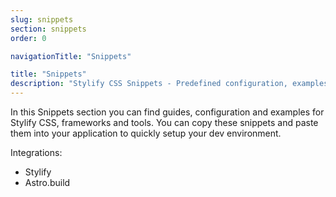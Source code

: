```yaml
---
slug: snippets
section: snippets
order: 0

navigationTitle: "Snippets"

title: "Snippets"
description: "Stylify CSS Snippets - Predefined configuration, examples and a lot more to simplifie web development."
---
```


In this Snippets section you can find guides, configuration and examples for Stylify CSS, frameworks and tools.
You can copy these snippets and paste them into your application to quickly setup your dev environment.

Integrations:
- <nuxt-link to="/snippets/stylify">Stylify</nuxt-link>
- <nuxt-link to="/snippets/astro">Astro.build</nuxt-link>

